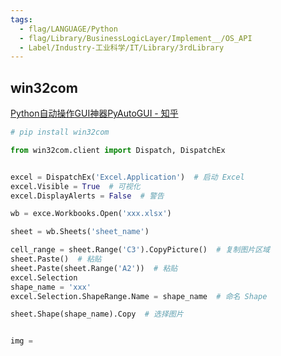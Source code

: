 ```yaml
---
tags:
  - flag/LANGUAGE/Python
  - flag/Library/BusinessLogicLayer/Implement__/OS_API
  - Label/Industry-工业科学/IT/Library/3rdLibrary
---
```


## win32com

[Python自动操作GUI神器PyAutoGUI - 知乎](https://zhuanlan.zhihu.com/p/302592540)


```python
# pip install win32com

from win32com.client import Dispatch, DispatchEx


excel = DispatchEx('Excel.Application')  # 启动 Excel
excel.Visible = True  # 可视化
excel.DisplayAlerts = False  # 警告

wb = exce.Workbooks.Open('xxx.xlsx')

sheet = wb.Sheets('sheet_name')

cell_range = sheet.Range('C3').CopyPicture()  # 复制图片区域
sheet.Paste()  # 粘贴
sheet.Paste(sheet.Range('A2'))  # 粘贴
excel.Selection
shape_name = 'xxx'
excel.Selection.ShapeRange.Name = shape_name  # 命名 Shape

sheet.Shape(shape_name).Copy  # 选择图片


img = 


```
